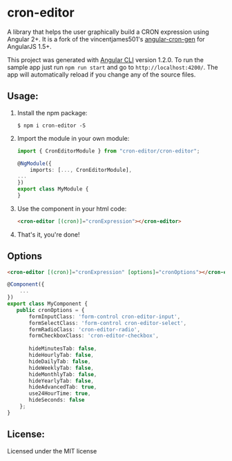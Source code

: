 cron-editor
===

A library that helps the user graphically build a CRON expression using Angular 2+. It is a fork of the  vincentjames501's [angular-cron-gen](https://github.com/vincentjames501/angular-cron-gen) for AngularJS 1.5+.

This project was generated with [Angular CLI](https://github.com/angular/angular-cli) version 1.2.0. To run the sample app just run `npm run start` and go to `http://localhost:4200/`. The app will automatically reload if you change any of the source files.

## Usage:

1. Install the npm package:
    ```
    $ npm i cron-editor -S
    ```

2. Import the module in your own module:

    ```ts
    import { CronEditorModule } from "cron-editor/cron-editor";

    @NgModule({
        imports: [..., CronEditorModule],
    ...
    })
    export class MyModule {
    }
    ```

3. Use the component in your html code:

    ```html
    <cron-editor [(cron)]="cronExpression"></cron-editor>
    ```

4. That's it, you're done!

## Options

```html
<cron-editor [(cron)]="cronExpression" [options]="cronOptions"></cron-editor>
```

```ts
@Component({
    ...
})
export class MyComponent {
   public cronOptions = {
       formInputClass: 'form-control cron-editor-input',
       formSelectClass: 'form-control cron-editor-select',
       formRadioClass: 'cron-editor-radio',
       formCheckboxClass: 'cron-editor-checkbox',
       
       hideMinutesTab: false,
       hideHourlyTab: false,
       hideDailyTab: false,
       hideWeeklyTab: false,
       hideMonthlyTab: false,
       hideYearlyTab: false,
       hideAdvancedTab: true,
       use24HourTime: true,
       hideSeconds: false
    };
}
```

## License:
Licensed under the MIT license